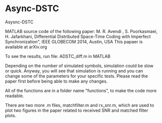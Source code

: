 # Async-DSTC
Asysnc-DSTC

MATLAB source code of the following paper:
M. R. Avendi , S. Poorkasmaei, H. Jafarkhani, Differential Distributed Space-Time Coding with Imperfect Synchronization", IEEE GLOBECOM 2014, Austin, USA
This papaer is available at arXiv.org

To see the results, run file: ADSTC_diff.m in MATLAB

Depending on the number of simulated symbols, simulation could be slow or quick. Anyway, you will see that simulation is running and you can change some of the parameters for your specific tests. Please read the paper first before being able to make any changes.

All of the functions are in a folder name "functions", to make the code more readable.

There are two more .m files, matchfilter.m and rx_snr.m, which are used to plot two figures in the paper related to received SNR and matched filter plots.




